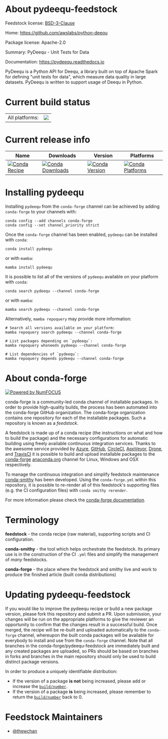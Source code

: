 About pydeequ-feedstock
=======================

Feedstock license: [BSD-3-Clause](https://github.com/conda-forge/pydeequ-feedstock/blob/main/LICENSE.txt)

Home: https://github.com/awslabs/python-deequ

Package license: Apache-2.0

Summary: PyDeequ - Unit Tests for Data

Documentation: https://pydeequ.readthedocs.io

PyDeequ is a Python API for Deequ, a library built on top of Apache
 Spark for defining "unit tests for data", which measure data
 quality in large datasets. PyDeequ is written to support usage of
 Deequ in Python.


Current build status
====================


<table><tr><td>All platforms:</td>
    <td>
      <a href="https://dev.azure.com/conda-forge/feedstock-builds/_build/latest?definitionId=14105&branchName=main">
        <img src="https://dev.azure.com/conda-forge/feedstock-builds/_apis/build/status/pydeequ-feedstock?branchName=main">
      </a>
    </td>
  </tr>
</table>

Current release info
====================

| Name | Downloads | Version | Platforms |
| --- | --- | --- | --- |
| [![Conda Recipe](https://img.shields.io/badge/recipe-pydeequ-green.svg)](https://anaconda.org/conda-forge/pydeequ) | [![Conda Downloads](https://img.shields.io/conda/dn/conda-forge/pydeequ.svg)](https://anaconda.org/conda-forge/pydeequ) | [![Conda Version](https://img.shields.io/conda/vn/conda-forge/pydeequ.svg)](https://anaconda.org/conda-forge/pydeequ) | [![Conda Platforms](https://img.shields.io/conda/pn/conda-forge/pydeequ.svg)](https://anaconda.org/conda-forge/pydeequ) |

Installing pydeequ
==================

Installing `pydeequ` from the `conda-forge` channel can be achieved by adding `conda-forge` to your channels with:

```
conda config --add channels conda-forge
conda config --set channel_priority strict
```

Once the `conda-forge` channel has been enabled, `pydeequ` can be installed with `conda`:

```
conda install pydeequ
```

or with `mamba`:

```
mamba install pydeequ
```

It is possible to list all of the versions of `pydeequ` available on your platform with `conda`:

```
conda search pydeequ --channel conda-forge
```

or with `mamba`:

```
mamba search pydeequ --channel conda-forge
```

Alternatively, `mamba repoquery` may provide more information:

```
# Search all versions available on your platform:
mamba repoquery search pydeequ --channel conda-forge

# List packages depending on `pydeequ`:
mamba repoquery whoneeds pydeequ --channel conda-forge

# List dependencies of `pydeequ`:
mamba repoquery depends pydeequ --channel conda-forge
```


About conda-forge
=================

[![Powered by
NumFOCUS](https://img.shields.io/badge/powered%20by-NumFOCUS-orange.svg?style=flat&colorA=E1523D&colorB=007D8A)](https://numfocus.org)

conda-forge is a community-led conda channel of installable packages.
In order to provide high-quality builds, the process has been automated into the
conda-forge GitHub organization. The conda-forge organization contains one repository
for each of the installable packages. Such a repository is known as a *feedstock*.

A feedstock is made up of a conda recipe (the instructions on what and how to build
the package) and the necessary configurations for automatic building using freely
available continuous integration services. Thanks to the awesome service provided by
[Azure](https://azure.microsoft.com/en-us/services/devops/), [GitHub](https://github.com/),
[CircleCI](https://circleci.com/), [AppVeyor](https://www.appveyor.com/),
[Drone](https://cloud.drone.io/welcome), and [TravisCI](https://travis-ci.com/)
it is possible to build and upload installable packages to the
[conda-forge](https://anaconda.org/conda-forge) [anaconda.org](https://anaconda.org/)
channel for Linux, Windows and OSX respectively.

To manage the continuous integration and simplify feedstock maintenance
[conda-smithy](https://github.com/conda-forge/conda-smithy) has been developed.
Using the ``conda-forge.yml`` within this repository, it is possible to re-render all of
this feedstock's supporting files (e.g. the CI configuration files) with ``conda smithy rerender``.

For more information please check the [conda-forge documentation](https://conda-forge.org/docs/).

Terminology
===========

**feedstock** - the conda recipe (raw material), supporting scripts and CI configuration.

**conda-smithy** - the tool which helps orchestrate the feedstock.
                   Its primary use is in the construction of the CI ``.yml`` files
                   and simplify the management of *many* feedstocks.

**conda-forge** - the place where the feedstock and smithy live and work to
                  produce the finished article (built conda distributions)


Updating pydeequ-feedstock
==========================

If you would like to improve the pydeequ recipe or build a new
package version, please fork this repository and submit a PR. Upon submission,
your changes will be run on the appropriate platforms to give the reviewer an
opportunity to confirm that the changes result in a successful build. Once
merged, the recipe will be re-built and uploaded automatically to the
`conda-forge` channel, whereupon the built conda packages will be available for
everybody to install and use from the `conda-forge` channel.
Note that all branches in the conda-forge/pydeequ-feedstock are
immediately built and any created packages are uploaded, so PRs should be based
on branches in forks and branches in the main repository should only be used to
build distinct package versions.

In order to produce a uniquely identifiable distribution:
 * If the version of a package **is not** being increased, please add or increase
   the [``build/number``](https://docs.conda.io/projects/conda-build/en/latest/resources/define-metadata.html#build-number-and-string).
 * If the version of a package **is** being increased, please remember to return
   the [``build/number``](https://docs.conda.io/projects/conda-build/en/latest/resources/define-metadata.html#build-number-and-string)
   back to 0.

Feedstock Maintainers
=====================

* [@thewchan](https://github.com/thewchan/)

